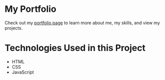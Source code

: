 # My Portfolio

Check out my [portfolio page](https://vladykkk.github.io/my-portfolio/)
to learn more about me, my skills, and view my projects.

# Technologies Used in this Project

- HTML
- CSS
- JavaScript
